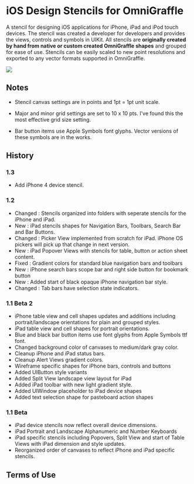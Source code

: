 
# iOS Design Stencils for OmniGraffle

A stencil for designing iOS applications for iPhone, iPad and iPod touch devices. The stencil was created a developer for developers and provides the views, controls and symbols in UIKit. All stencils are **originally created by hand from native or custom created OmniGraffle shapes** and grouped for ease of use. Stencils can be easily scaled to new point resolutions and exported to any vector formats supported in OmniGraffle.

[![](http://github.com/davidmorford/iOSDesignStencils/raw/master/Documents/iosds-overview.png)](http://github.com/davidmorford/iOSDesignStencils/raw/master/Documents/iosds-overview.png)

## Notes

* Stencil canvas settings are in points and 1pt = 1pt unit scale.

* Major and minor grid settings are set to 10 x 10 pts. I've found this the most effective grid size setting.

* Bar button items use Apple Symbols font glyphs. Vector versions of these symbols are in the works.


## History

### 1.3

* Add iPhone 4 device stencil.

### 1.2

* Changed : Stencils organized into folders with seperate stencils for the iPhone and iPad.
* New : iPad stencils shapes for Navigation Bars, Toolbars, Search Bar and Bar Buttons.
* Changed : Picker View implemented from scratch for iPad. iPhone OS pickers will pick up that change in next version.
* New : iPad Popover Views with stencils for table, button or action sheet content.
* Fixed : Gradient colors for standard blue navigation bars and toolbars
* New : iPhone search bars scope bar and right side button for bookmark button
* New : Added start of black opaque iPhone navigation bar style.
* Changed : Tab bars have selection state indicators.

### 1.1 Beta 2

* iPhone table view and cell shapes updates and additions including portrait/landscape orientations for plain and grouped styles.
* iPad table view and cell shapes for portrait orientations.
* Blue and black bar button items use font glyphs from Apple Symbols ttf font.
* Changed background color of canvases to medium/dark gray color.
* Cleanup iPhone and iPad status bars.
* Cleanup Alert Views gradient colors.
* Wireframe specific shapes for iPhone bars, controls and buttons
* Added UIButton style variants
* Added Split View landscape view layout for iPad
* Added iPad toolbar with new light gradient style.
* Added UIWindow placeholder to iPad device shapes
* Added text selection shape for pasteboard action shapes

### 1.1 Beta

* iPad device stencils now reflect overall device dimensions.
* iPad Portrait and Landscape Alphanumeric and Number Keyboards
* iPad specific stencils including Popovers, Split View and start of Table Views with iPad dimension and style updates.
* Reorganized order of canvases to reflect iPhone and iPad specific stencils.


## Terms of Use


